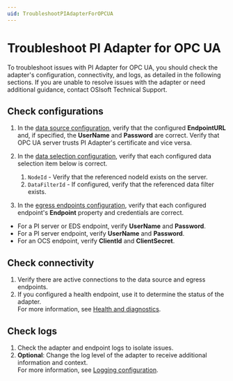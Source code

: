 ```yaml
---
uid: TroubleshootPIAdapterForOPCUA
---
```


# Troubleshoot PI Adapter for OPC UA

To troubleshoot issues with PI Adapter for OPC UA, you should check the adapter's configuration, connectivity, and logs, as detailed in the following sections. If you are unable to resolve issues with the adapter or need additional guidance, contact OSIsoft Technical Support.

## Check configurations

1. In the [data source configuration](xref:PIAdapterForOPCUADataSourceConfiguration), verify that the configured **EndpointURL** and, if specified, the **UserName** and **Password** are correct. Verify that OPC UA server trusts PI Adapter's certificate and vice versa.
2. In the [data selection configuration](xref:PIAdapterForOPCUADataSelectionConfiguration), verify that each configured data selection item below is correct.

    1. `NodeId` - Verify that the referenced nodeId exists on the server.
    2. `DataFilterId` - If configured, verify that the referenced data filter exists.

3. In the [egress endpoints configuration](xref:EgressEndpointsConfiguration), verify that each configured endpoint's **Endpoint** property and credentials are correct. 

  *  For a PI server or EDS endpoint, verify **UserName** and **Password**.
  *  For a PI server endpoint, verify **UserName** and **Password**. 
  *  For an OCS endpoint, verify **ClientId** and **ClientSecret**.

## Check connectivity

1. Verify there are active connections to the data source and egress endpoints.
2. If you configured a health endpoint, use it to determine the status of the adapter.<br>For more information, see [Health and diagnostics](xref:HealthAndDiagnostics).

## Check logs

1. Check the adapter and endpoint logs to isolate issues.
2. **Optional**: Change the log level of the adapter to receive additional information and context.<br>For more information, see [Logging configuration](xref:LoggingConfiguration).
